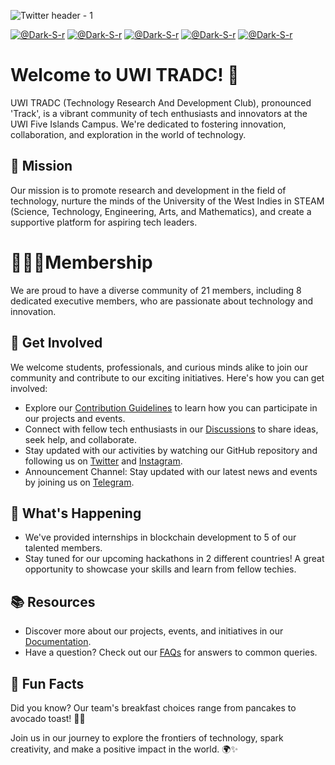 ![Twitter header - 1](https://github.com/UWI-TRADC/.github/assets/93423666/f154114e-bbc9-410e-a145-23bb47d78cc3)

[![@Dark-S-r](https://img.shields.io/badge/-Meet%20The%20President-181717?style=for-the-badge&logo=github&logoColor=white)](https://github.com/Dark-St-r)
[![@Dark-S-r](https://img.shields.io/badge/-Let's%20Chat-181717?style=for-the-badge&logo=telegram&logoColor=white)](https://tinyurl.com/UWI-TRADC)
[![@Dark-S-r](https://img.shields.io/badge/-Check%20Out%20Instagram-181717?style=for-the-badge&logo=instagram&logoColor=white)](https://#)
[![@Dark-S-r](https://img.shields.io/badge/-Stay%20relevant%20with%20Twitter-181717?style=for-the-badge&logo=twitter&logoColor=white)](https://#)
[![@Dark-S-r](https://img.shields.io/badge/-Join%20The%20Discussion-181717?style=for-the-badge&logo=github&logoColor=white)](https://github.com/orgs/UWI-TRADC/discussions)


# Welcome to UWI TRADC! 🚀

UWI TRADC (Technology Research And Development Club), pronounced 'Track', is a vibrant community of tech enthusiasts and innovators at the UWI Five Islands Campus. We're dedicated to fostering innovation, collaboration, and exploration in the world of technology.

## 🔬 Mission
Our mission is to promote research and development in the field of technology, nurture the minds of the University of the West Indies in STEAM (Science, Technology, Engineering, Arts, and Mathematics), and create a supportive platform for aspiring tech leaders.

# 🧑‍🤝‍🧑Membership
We are proud to have a diverse community of 21 members, including 8 dedicated executive members, who are passionate about technology and innovation.

## 🙌 Get Involved
We welcome students, professionals, and curious minds alike to join our community and contribute to our exciting initiatives. Here's how you can get involved:
- Explore our [Contribution Guidelines](link-to-contribution-guidelines) to learn how you can participate in our projects and events.
- Connect with fellow tech enthusiasts in our [Discussions](link-to-discussions) to share ideas, seek help, and collaborate.
- Stay updated with our activities by watching our GitHub repository and following us on [Twitter](link-to-twitter) and [Instagram](link-to-instagram).
- Announcement Channel: Stay updated with our latest news and events by joining us on [Telegram](https://t.me/tradc_announcer).

## 🚀 What's Happening
- We've provided internships in blockchain development to 5 of our talented members.
- Stay tuned for our upcoming hackathons in 2 different countries! A great opportunity to showcase your skills and learn from fellow techies.

## 📚 Resources
- Discover more about our projects, events, and initiatives in our [Documentation](link-to-documentation).
- Have a question? Check out our [FAQs](link-to-faqs) for answers to common queries.

## 🎉 Fun Facts
Did you know? Our team's breakfast choices range from pancakes to avocado toast! 🥞🥑

Join us in our journey to explore the frontiers of technology, spark creativity, and make a positive impact in the world. 🌍✨
